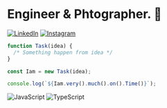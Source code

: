 # Engineer & Phtographer. 🏃
[![LinkedIn](https://img.shields.io/badge/-LinkedIn-0077b5?style=round-square&logo=linkedin&logoColor=white&link=https://www.linkedin.com/in/kevin-sh-you)](https://www.linkedin.com/in/kevin-sh-you) [![Instagram](https://img.shields.io/badge/-Instagram-e4405f?style=round-square&logo=instagram&logoColor=white&link=https://www.instagram.com/kevin-grylls)](https://www.instagram.com/kevin_grylls)

```javascript
function Task(idea) {
  /* Something happen from idea */
}

const Iam = new Task(idea);

console.log(`${Iam.very().much().on().Time()}`);
```
![JavaScript](https://img.shields.io/badge/-JavaScript-00599c?style=for-the-badge&logo=javascript&logoColor=fff) ![TypeScript](https://img.shields.io/badge/-TypeScript-007acc?style=for-the-badge&logo=typescript&logoColor=fff)


<!--
**kevin-grylls/kevin-grylls** is a ✨ _special_ ✨ repository because its `README.md` (this file) appears on your GitHub profile.

Here are some ideas to get you started:

- 🔭 I’m currently working on ...
- 🌱 I’m currently learning ...
- 👯 I’m looking to collaborate on ...
- 🤔 I’m looking for help with ...
- 💬 Ask me about ...
- 📫 How to reach me: ...
- 😄 Pronouns: ...
- ⚡ Fun fact: ...
-->
